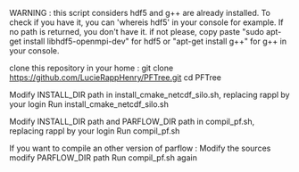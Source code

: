 WARNING : this script considers hdf5 and g++ are already installed.
To check if you have it, you can 'whereis hdf5' in your console for example. If no path is returned, you don't have it.
if not please, copy paste "sudo apt-get install libhdf5-openmpi-dev" for hdf5 or "apt-get install g++" for g++ in your console.

clone this repository in your home :
git clone https://github.com/LucieRappHenry/PFTree.git
cd PFTree

Modify INSTALL_DIR path in install_cmake_netcdf_silo.sh, replacing rappl by your login
Run install_cmake_netcdf_silo.sh

Modify INSTALL_DIR path and PARFLOW_DIR path in compil_pf.sh, replacing rappl by your login
Run compil_pf.sh

If you want to compile an other version of parflow :
Modify the sources
modify PARFLOW_DIR path
Run compil_pf.sh again
